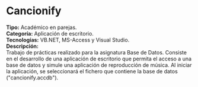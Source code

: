 # Cancionify
**Tipo:** Académico en parejas.  
**Categoría:** Aplicación de escritorio.  
**Tecnologías:** VB.NET, MS-Access y Visual Studio.  
**Descripción:**  
Trabajo de prácticas realizado para la asignatura Base de Datos.
Consiste en el desarrollo de una aplicación de escritorio que permita el acceso a una base de datos y simule una aplicación de reproducción de música. Al iniciar la aplicación, se seleccionará el fichero que contiene la base de datos ("cancionify.accdb").
